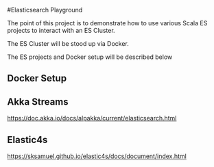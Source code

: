 #Elasticsearch Playground

The point of this project is to demonstrate how to use various Scala ES projects to interact with an ES Cluster.

The ES Cluster will be stood up via Docker.

The ES projects and Docker setup will be described below


## Docker Setup

## Akka Streams
https://doc.akka.io/docs/alpakka/current/elasticsearch.html

## Elastic4s

https://sksamuel.github.io/elastic4s/docs/document/index.html